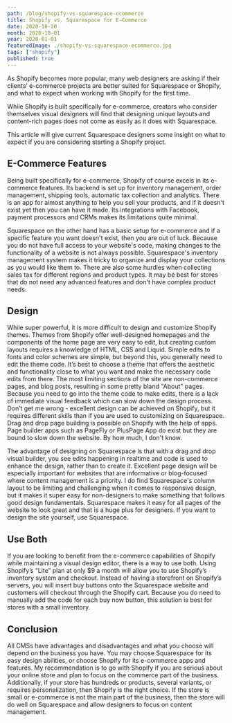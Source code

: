 ```yaml
---
path: /blog/shopify-vs-squarespace-ecommerce
title: Shopify vs. Squarespace for E-Commerce
date: 2020-10-20
month: 2020-10-01
year: 2020-01-01
featuredImage: ./shopify-vs-squarespace-ecommerce.jpg
tags: ["shopify"]
published: true
---
```


As Shopify becomes more popular, many web designers are asking if their clients’ e-commerce projects are better suited for Squarespace or Shopify, and what to expect when working with Shopify for the first time. 

While Shopify is built specifically for e-commerce, creators who consider themselves visual designers will find that designing unique layouts and content-rich pages does not come as easily as it does with Squarespace. 

This article will give current Squarespace designers some insight on what to expect if you are considering starting a Shopify project.

## E-Commerce Features

Being built specifically for e-commerce, Shopify of course excels in its e-commerce features. Its backend is set up for inventory management, order management, shipping tools, automatic tax collection and analytics. There is an app for almost anything to help you sell your products, and if it doesn't exist yet then you can have it made. Its integrations with Facebook, payment processors and CRMs makes its limitations quite minimal.

Squarespace on the other hand has a basic setup for e-commerce and if a specific feature you want doesn't exist, then you are out of luck. Because you do not have full access to your website's code, making changes to the functionality of a website is not always possible. Squarespace's inventory management system makes it tricky to organize and display your collections as you would like them to. There are also some hurdles when collecting sales tax for different regions and product types. It may be best for stores that do not need any advanced features and don't have complex product needs.

## Design

While super powerful, it is more difficult to design and customize Shopify themes. Themes from Shopify offer well-designed homepages and the components of the home page are very easy to edit, but creating custom layouts requires a knowledge of HTML, CSS and Liquid. Simple edits to fonts and color schemes are simple, but beyond this, you generally need to edit the theme code. It’s best to choose a theme that offers the aesthetic and functionality close to what you want and make the necessary code edits from there. The most limiting sections of the site are non-commerce pages, and blog posts, resulting in some pretty bland "About" pages. Because you need to go into the theme code to make edits, there is a lack of immediate visual feedback which can slow down the design process. Don’t get me wrong - excellent design can be achieved on Shopify, but it requires different skills than if you are used to customizing on Squarespace. Drag and drop page building is possible on Shopify with the help of apps. Page builder apps such as PageFly or PlusPage App do exist but they are bound to slow down the website. By how much, I don't know. 

The advantage of designing on Squarespace is that with a drag and drop visual builder, you see edits happening in realtime and code is used to enhance the design, rather than to create it. Excellent page design will be especially important for websites that are informative or blog-focused where content management is a priority. I do find Squarespace's column layout to be limiting and challenging when it comes to responsive design, but it makes it super easy for non-designers to make something that follows good design fundamentals. Squarespace makes it easy for all pages of the website to look great and that is a huge plus for designers. If you want to design the site yourself, use Squarespace. 

## Use Both 

If you are looking to benefit from the e-commerce capabilities of Shopify while maintaining a visual design editor, there is a way to use both. Using Shopify’s “Lite” plan at only $9 a month will allow you to use Shopify’s inventory system and checkout. Instead of having a storefront on Shopify’s servers, you will insert buy buttons onto the Squarespace website and customers will checkout through the Shopify cart. Because you do need to manually add the code for each buy now button, this solution is best for stores with a small inventory.

## Conclusion

All CMSs have advantages and disadvantages and what you choose will depend on the business you have. You may choose Squarespace for its easy design abilities, or choose Shopify for its e-commerce apps and features. My recommendation is to go with Shopify if you are serious about your online store and plan to focus on the commerce part of the business. Additionally, if your store has hundreds or products, several variants, or requires personalization, then Shopify is the right choice. If the store is small or e-commerce is not the main part of the business, then the store will do well on Squarespace and allow designers to focus on content management. 